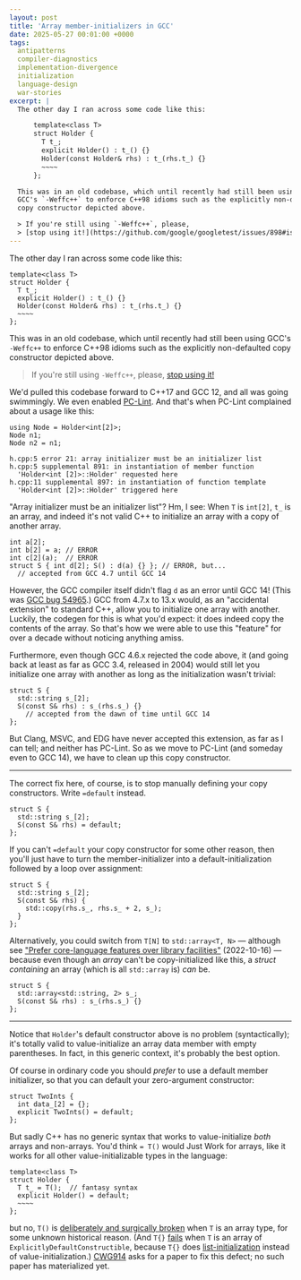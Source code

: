 ```yaml
---
layout: post
title: 'Array member-initializers in GCC'
date: 2025-05-27 00:01:00 +0000
tags:
  antipatterns
  compiler-diagnostics
  implementation-divergence
  initialization
  language-design
  war-stories
excerpt: |
  The other day I ran across some code like this:

      template<class T>
      struct Holder {
        T t_;
        explicit Holder() : t_() {}
        Holder(const Holder& rhs) : t_(rhs.t_) {}
        ~~~~
      };

  This was in an old codebase, which until recently had still been using
  GCC's `-Weffc++` to enforce C++98 idioms such as the explicitly non-defaulted
  copy constructor depicted above.

  > If you're still using `-Weffc++`, please,
  > [stop using it!](https://github.com/google/googletest/issues/898#issuecomment-332582070)
---
```


The other day I ran across some code like this:

    template<class T>
    struct Holder {
      T t_;
      explicit Holder() : t_() {}
      Holder(const Holder& rhs) : t_(rhs.t_) {}
      ~~~~
    };

This was in an old codebase, which until recently had still been using
GCC's `-Weffc++` to enforce C++98 idioms such as the explicitly non-defaulted
copy constructor depicted above.

> If you're still using `-Weffc++`, please,
> [stop using it!](https://github.com/google/googletest/issues/898#issuecomment-332582070)

We'd pulled this codebase forward to C++17 and GCC 12, and all was going swimmingly.
We even enabled [PC-Lint](https://pclintplus.com/demo/). And that's when PC-Lint complained
about a usage like this:

    using Node = Holder<int[2]>;
    Node n1;
    Node n2 = n1;

    h.cpp:5 error 21: array initializer must be an initializer list
    h.cpp:5 supplemental 891: in instantiation of member function
      'Holder<int [2]>::Holder' requested here
    h.cpp:11 supplemental 897: in instantiation of function template
      'Holder<int [2]>::Holder' triggered here

"Array initializer must be an initializer list"? Hm, I see: When `T` is `int[2]`,
`t_` is an array, and indeed it's not valid C++ to initialize an array with a
copy of another array.

    int a[2];
    int b[2] = a; // ERROR
    int c[2](a);  // ERROR
    struct S { int d[2]; S() : d(a) {} }; // ERROR, but...
      // accepted from GCC 4.7 until GCC 14

However, the GCC compiler itself didn't flag `d` as an error until GCC 14!
(This was [GCC bug 54965](https://gcc.gnu.org/bugzilla/show_bug.cgi?id=59465).)
GCC from 4.7.x to 13.x would, as an "accidental extension" to standard C++,
allow you to initialize one array with another. Luckily, the codegen for this
is what you'd expect: it does indeed copy the contents of the array.
So that's how we were able to use this "feature" for over a decade
without noticing anything amiss.

Furthermore, even though GCC 4.6.x rejected the code above, it (and going back
at least as far as GCC 3.4, released in 2004) would still let you initialize one
array with another as long as the initialization wasn't trivial:

    struct S {
      std::string s_[2];
      S(const S& rhs) : s_(rhs.s_) {}
        // accepted from the dawn of time until GCC 14
    };

But Clang, MSVC, and EDG have never accepted this extension, as far as I can tell;
and neither has PC-Lint. So as we move to PC-Lint (and someday even to GCC 14), we
have to clean up this copy constructor.

---

The correct fix here, of course, is to stop manually defining your copy constructors.
Write `=default` instead.

    struct S {
      std::string s_[2];
      S(const S& rhs) = default;
    };

If you can't `=default` your copy constructor for some other reason, then you'll just have
to turn the member-initializer into a default-initialization followed by a loop over assignment:

    struct S {
      std::string s_[2];
      S(const S& rhs) {
        std::copy(rhs.s_, rhs.s_ + 2, s_);
      }
    };

Alternatively, you could switch from `T[N]` to `std::array<T, N>` — although see
["Prefer core-language features over library facilities"](/blog/2022/10/16/prefer-core-over-library/) (2022-10-16) —
because even though an _array_ can't be copy-initialized like this,
a _struct containing_ an array (which is all `std::array` is) _can_ be.

    struct S {
      std::array<std::string, 2> s_;
      S(const S& rhs) : s_(rhs.s_) {}
    };

---

Notice that `Holder`'s default constructor above is no problem (syntactically);
it's totally valid to value-initialize an array data member with empty parentheses.
In fact, in this generic context, it's probably the best option.

Of course in ordinary code you should _prefer_ to use a default member initializer,
so that you can default your zero-argument constructor:

    struct TwoInts {
      int data_[2] = {};
      explicit TwoInts() = default;
    };

But sadly C++ has no generic syntax that works to value-initialize _both_ arrays and
non-arrays. You'd think `= T()` would Just Work for arrays, like it works for all other
value-initializable types in the language:

    template<class T>
    struct Holder {
      T t_ = T();  // fantasy syntax
      explicit Holder() = default;
      ~~~~
    };

but no, `T()` is [deliberately and surgically broken](https://eel.is/c++draft/expr.type.conv#1.sentence-6)
when `T` is an array type, for some unknown historical reason.
(And `T{}` [fails](https://godbolt.org/z/n6xY8ns6n) when `T` is an array of `ExplicitlyDefaultConstructible`,
because `T{}` does [list-initialization](https://eel.is/c++draft/dcl.init#general-16)
instead of value-initialization.)
[CWG914](https://cplusplus.github.io/CWG/issues/914.html) asks for a paper to fix
this defect; no such paper has materialized yet.
